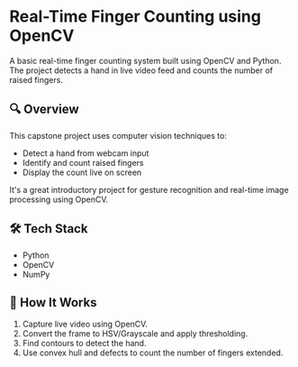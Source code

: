 # Real-Time Finger Counting using OpenCV

A basic real-time finger counting system built using OpenCV and Python. The project detects a hand in live video feed and counts the number of raised fingers.

## 🔍 Overview

This capstone project uses computer vision techniques to:
- Detect a hand from webcam input
- Identify and count raised fingers
- Display the count live on screen

It's a great introductory project for gesture recognition and real-time image processing using OpenCV.

## 🛠️ Tech Stack

- Python
- OpenCV
- NumPy

## 🚀 How It Works

1. Capture live video using OpenCV.
2. Convert the frame to HSV/Grayscale and apply thresholding.
3. Find contours to detect the hand.
4. Use convex hull and defects to count the number of fingers extended.

